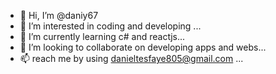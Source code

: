 - 👋 Hi, I’m @daniy67
- 👀 I’m interested in coding and developing ...
- 🌱 I’m currently learning c# and reactjs...
- 💞️ I’m looking to collaborate on developing apps and webs...
- 📫 reach me by using danieltesfaye805@gmail.com ...

<!---
daniy67/daniy67 is a ✨ special ✨ repository because its `README.md` (this file) appears on your GitHub profile.
You can click the Preview link to take a look at your changes.
--->
